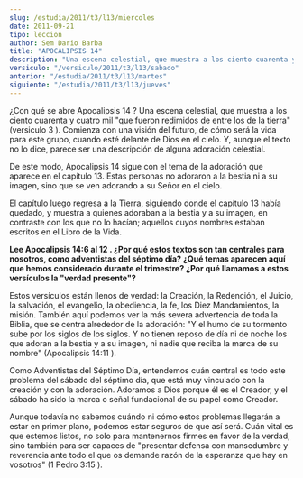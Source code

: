 ```yaml
---
slug: /estudia/2011/t3/l13/miercoles
date: 2011-09-21
tipo: leccion
author: Sem Dario Barba
title: "APOCALIPSIS 14"
description: "Una escena celestial, que muestra a los ciento cuarenta y cuatro mil “que  fueron redimidos de entre los de la tierra”. Comienza con una visión del  futuro, de cómo será la vida para este grupo, cuando esté delante de Dios en el  cielo."
versiculo: "/versiculo/2011/t3/l13/sabado"
anterior: "/estudia/2011/t3/l13/martes"
siguiente: "/estudia/2011/t3/l13/jueves"
---
```


¿Con qué se abre Apocalipsis 14 ? Una escena celestial, que muestra a los ciento cuarenta y cuatro mil "que fueron redimidos de entre los de la tierra" (versiculo 3 ). Comienza con una visión del futuro, de cómo será la vida para este grupo, cuando esté delante de Dios en el cielo. Y, aunque el texto no lo dice, parece ser una descripción de alguna adoración celestial.

De este modo, Apocalipsis 14 sigue con el tema de la adoración que aparece en el capítulo 13. Estas personas no adoraron a la bestia ni a su imagen, sino que se ven adorando a su Señor en el cielo.

El capítulo luego regresa a la Tierra, siguiendo donde el capítulo 13 había quedado, y muestra a quienes adoraban a la bestia y a su imagen, en contraste con los que no lo hacían; aquellos cuyos nombres estaban escritos en el Libro de la Vida.

**Lee Apocalipsis 14:6 al 12 . ¿Por qué estos textos son tan centrales para nosotros, como adventistas del séptimo día? ¿Qué temas aparecen aquí que hemos considerado durante el trimestre? ¿Por qué llamamos a estos versículos la "verdad presente"?**

Estos versículos están llenos de verdad: la Creación, la Redención, el Juicio, la salvación, el evangelio, la obediencia, la fe, los Diez Mandamientos, la misión. También aquí podemos ver la más severa advertencia de toda la Biblia, que se centra alrededor de la adoración: "Y el humo de su tormento sube por los siglos de los siglos. Y no tienen reposo de día ni de noche los que adoran a la bestia y a su imagen, ni nadie que reciba la marca de su nombre" (Apocalipsis 14:11 ).

Como Adventistas del Séptimo Día, entendemos cuán central es todo este problema del sábado del séptimo día, que está muy vinculado con la creación y con la adoración. Adoramos a Dios porque él es el Creador, y el sábado ha sido la marca o señal fundacional de su papel como Creador.

Aunque todavía no sabemos cuándo ni cómo estos problemas llegarán a estar en primer plano, podemos estar seguros de que así será. Cuán vital es que estemos listos, no solo para mantenernos firmes en favor de la verdad, sino también para ser capaces de "presentar defensa con mansedumbre y reverencia ante todo el que os demande razón de la esperanza que hay en vosotros" (1 Pedro 3:15 ).

